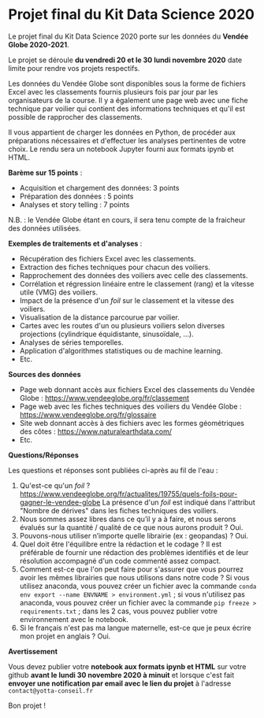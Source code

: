 # Projet final du Kit Data Science 2020
Le projet final du Kit Data Science 2020 porte sur les données du **Vendée Globe 2020-2021**.

Le projet se déroule **du vendredi 20 et le 30 lundi novembre 2020** date limite pour rendre vos projets respectifs.

Les données du Vendée Globe sont disponibles sous la forme de fichiers Excel avec les classements fournis plusieurs fois par jour par les organisateurs de la course. Il y a également une page web avec une fiche technique par voilier qui contient des informations techniques et qu'il est possible de rapprocher des classements.

Il vous appartient de charger les données en Python, de procéder aux préparations nécessaires et d'effectuer les analyses pertinentes de votre choix. Le rendu sera un notebook Jupyter fourni aux formats ipynb et HTML.

**Barème sur 15 points** :

- Acquisition et chargement des données: 3 points
- Préparation des données : 5 points
- Analyses et story telling : 7 points

N.B. : le Vendée Globe étant en cours, il sera tenu compte de la fraicheur des données utilisées.

**Exemples de traitements et d'analyses** :

- Récupération des fichiers Excel avec les classements.
- Extraction des fiches techniques pour chacun des voiliers.
- Rapprochement des données des voiliers avec celle des classements.
- Corrélation et régression linéaire entre le classement (rang) et la vitesse utile (VMG) des voiliers.
- Impact de la présence d'un *foil* sur le classement et la vitesse des voiliers.
- Visualisation de la distance parcourue par voilier.
- Cartes avec les routes d'un ou plusieurs voiliers selon diverses projections (cylindrique équidistante, sinusoïdale, ...).
- Analyses de séries temporelles.
- Application d'algorithmes statistiques ou de machine learning.
- Etc.

**Sources des données**

- Page web donnant accès aux fichiers Excel des classements du Vendée Globe : https://www.vendeeglobe.org/fr/classement
- Page web avec les fiches techniques des voiliers du Vendée Globe : https://www.vendeeglobe.org/fr/glossaire
- Site web donnant accès à des fichiers avec les formes géométriques des côtes : https://www.naturalearthdata.com/
- Etc.

**Questions/Réponses**

Les questions et réponses sont publiées ci-après au fil de l'eau :

1. Qu'est-ce qu'un *foil* ? https://www.vendeeglobe.org/fr/actualites/19755/quels-foils-pour-gagner-le-vendee-globe La présence d'un *foil* est indiqué dans l'attribut "Nombre de dérives" dans les fiches techniques des voiliers.
2. Nous sommes assez libres dans ce qu’il y a à faire, et nous serons évalués sur la quantité / qualité de ce que nous aurons produit ? Oui.
3. Pouvons-nous utiliser n’importe quelle librairie (ex : geopandas) ? Oui.
4. Quel doit être l'équilibre entre la rédaction et le codage ? Il est préférable de fournir une rédaction des problèmes identifiés et de leur résolution accompagné d'un code commenté assez compact.
5. Comment est-ce que l'on peut faire pour s'assurer que vous pourrez avoir les mêmes librairies que nous utilisons dans notre code ? Si vous utilisez anaconda, vous pouvez créer un fichier avec la commande `conda env export --name ENVNAME > environment.yml` ; si vous n'utilisez pas anaconda, vous pouvez créer un fichier avec la commande `pip freeze > requirements.txt` ; dans les 2 cas, vous pouvez publier votre environnement avec le notebook.
6. Si le français n'est pas ma langue maternelle, est-ce que je peux écrire mon projet en anglais ? Oui.

**Avertissement**

Vous devez publier votre **notebook aux formats ipynb et HTML** sur votre github **avant le lundi 30 novembre 2020 à minuit** et lorsque c'est fait **envoyer une notification par email avec le lien du projet** à l'adresse `contact@yotta-conseil.fr`

Bon projet !